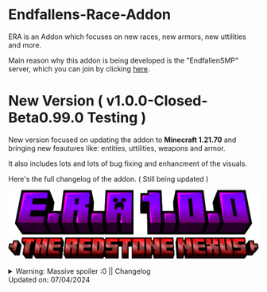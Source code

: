 # Endfallens-Race-Addon

ERA is an Addon which focuses on new races, new armors, new uttilities and more. 

Main reason why this addon is being developed is the "EndfallenSMP" server, which you can join by clicking [here](https://discord.gg/invite/G2xzFhZctj).


# New Version **( v1.0.0-Closed-Beta0.99.0 Testing )**

New version focused on updating the addon to **Minecraft 1.21.70** and bringing new feautures like: entities, uttilities, weapons and armor.

It also includes lots and lots of bug fixing and enhancment of the visuals.

Here's the full changelog of the addon. ( Still being updated )

![All Text](/media-storage/logos/ERA_update.png?raw=true)


<details> <summary>Warning: Massive spoiler :0 || Changelog</summary>
# Major Changes:

## Spirit
Spirit is an entity which spawns rarely on the surface and caves at night. It is important for one reason: It's heart.

## Spirit's Heart
Spirit's Heart is an item which drops from spirit, it is important for someone who wants to change his race. Whith this item, obsidian and sculk you can craft an Race Orb

## Race Orb
Item used mainly for changing the race. Upon use it will open an Race Menu which after choosing a race, will use up your item completely.

## Redstone Component
Item Used in Crafting More powerful Weapons and armors, including:
- Heavy Hammer
- Redstone Component Armor
- Music Player
- Upgraded Music Player

## Fan
Item used in Heavy Hammer and Redstone Component Armor Recipe

## Redstone Wires
Item used in Heavy Hammer Recipe

## Reinforced Iron Handle
Item used in Heavy Hammer Recipe

## Heavy Hammer Head
Item used in Heavy Hammer Recipe

## Redstone Component Helmet
New Armor Piece, Grants effects and abbilities.

## Redstone Component Chestplate
New Armor Piece, Grants effects and abbilities.

## Redstone Component Leggings
New Armor Piece, Grants effects and abbilities.

## Redstone Component Boots
New Armor Piece, Grants effects and abbilities.

## Nocturne Splinter ( Entity Work In Progress )
???
( Entity is hidden and will gain his brain in next update )

## Saccharine Music Disc
New Music Disc playable only by Music Player

## [ Music Player ] Creator
Vanilla Disc Playable by Music Player

## [ Music Player ] Creator ( Music Box )
Vanilla Disc Playable by Music Player

## [ Music Player ] Precipice
Vanilla Disc Playable by Music Player

## [ Music Player ] Relic
Vanilla Disc Playable by Music Player

## [ Music Player ] 5
Vanilla Disc Playable by Music Player

## [ Music Player ] 11
Vanilla Disc Playable by Music Player

## [ Music Player ] 13
Vanilla Disc Playable by Music Player

## [ Music Player ] Blocks
Vanilla Disc Playable by Music Player

## [ Music Player ] Cat
Vanilla Disc Playable by Music Player

## [ Music Player ] Chirp
Vanilla Disc Playable by Music Player

## [ Music Player ] Far
Vanilla Disc Playable by Music Player

## [ Music Player ] Mall
Vanilla Disc Playable by Music Player

## [ Music Player ] Mellohi
Vanilla Disc Playable by Music Player

## [ Music Player ] Otherside
Vanilla Disc Playable by Music Player

## [ Music Player ] Pigstep
Vanilla Disc Playable by Music Player

## [ Music Player ] Stal
Vanilla Disc Playable by Music Player

## [ Music Player ] Strad
Vanilla Disc Playable by Music Player

## [ Music Player ] Wait
Vanilla Disc Playable by Music Player

## [ Music Player ] Ward
Vanilla Disc Playable by Music Player

## New Race: Feline
### Special Armor:
- Feline Stalker Guard
- Feline Shadow Leggings
- Feline Paws
### Abbilities:
- No fall Damage
- Speed 2
- Always Active NightVision
- Feline Dash
- Feline Sneak

### Special Race Attachable:
- Feline Ears

# Music Player
## How Does the [Music Player] Work? 🎵
It's really simple! Here’s how you can use it:

## Converting Vanilla Music Discs
To play a standard Minecraft Music Disc in the ERA Music Player, you first need to convert it into ERA’s special version. Don’t worry—it’s an easy process!

Open your inventory crafting grid.
Place a vanilla Music Disc in any crafting slot.
This will transform it into the ERA Music Disc version.

Once you have the ERA version of the disc:
Put it in your off-hand slot.
Use the Music Player item—and voilà! The Music Player is ready to go! 🎶

## ERA-Exclusive Music Discs
If you're using new music discs added by ERA, you don’t need to convert them. Simply:
Place the disc in your off-hand.
Use the Music Player item—and enjoy the music!

Now you’re all set to experience ERA’s music system in the best way possible! 🎧✨


# Fixes:

- Fixed Flashing Inventory
- Fixed Crispy Sound When Using Menu
- Improved FPS
- Made The Addon More Mobile and Console Friendly by optimizing main.js
- Optimized Elven Abbility
- Optimized Darkness Magic Spell
- Removed Human Block
- Removed Avian Block
- Removed Dwarf Block
- Removed Elven Block
- Added Fast Travel Menu
- Added Size Menu
- Fixed Credits Screen
- Fixed Heavy Hammer Animation
- Added new render controller to armors
- Fixed Dwarf Armor model bug
- Changed the id of Netherite Hammer to Heavy Hammer
- Updated Heavy Hammer Model
- Updated Heavy Hammer Texture
- Added new animation controller to traders
- Fixed Dwarf's Netherite Armor
- Added Dwarf's Netherite Armor Recipe ( Hidden untill armor is fixed )
- Added Recipes for Heavy Hammer
- Added Recipe for Spiritpiercer
- Added script that will clear spiritpiercer after one use
- Buffed Heavy Hammer Damage
- Buffed heavy hammer Abbility damage
- Added 3 new songs  
- Renamed the Permakill Sword  ID to Spiritpiercer
- Fixed 26 additional bugs (memory leaks, etc.)  
- Improved TPS with the addon on the server  
- Redesigned hammer particles  
- **Added Race Choosing Menu to the Race Orb item** (No more race rolls)  
- Removed tags that caused main menu bugs  
- Removed Patreon Rewards Button (for now)
- Updated Main Menu Icons
- Updated Main Menu Title to be more visually friendly
- Optimized scripts  
- Minimized memory usage from the addon  
- Shortened scripts (from 628 lines → 512 lines in `main.js`)  
- Fixed various bugs  
- Added Size Menu  
- Added Tall Size (1.2 scale)  
- Added Short Size (0.7 scale)  
- Fixed a bug in the previous version (menu text overlapping with the "X" in the top right)  
- Fixed bugged animation  
- Fixed bugged grass sounds while playing the soundtrack  
- Fixed hammer sound; the "smash" sound is now local within a 50x50 block radius  
- Removed unwanted features:  
  1) Adrenaline  
  2) Bandage (unfinished since 0.0.5)  
  3) Medkit (unfinished since 0.0.5)  
- Added 3 new songs  
- Renamed the Permakill Sword  
- Made the Permakill Sword craftable (extremely expensive recipe, which is hidden)  
- Fixed 26 additional bugs (memory leaks, etc.)  
- Improved TPS with the addon on the server  
- Improved FPS with the addon on the server  
- Redesigned hammer particles  
- **Added Race Choosing Menu to the Main Menu** (No more race rolls)  
- Removed tags that caused main menu bugs  
- Added "Fast Travel" button in the main menu (still unfinished)  
- Revamped Armors
- Fixed EVEN MOOOOOOOOOOOOOOORE bugs

</details>
Updated on: 07/04/2024
